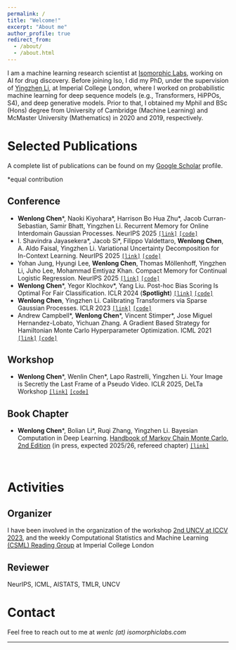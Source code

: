 ```yaml
---
permalink: /
title: "Welcome!"
excerpt: "About me"
author_profile: true
redirect_from: 
  - /about/
  - /about.html
---
```


I am a machine learning research scientist at [Isomorphic Labs](https://www.isomorphiclabs.com/), working on AI for drug discovery. Before joining Iso, I did my PhD, under the supervision of [Yingzhen Li](http://yingzhenli.net/home/), at Imperial College London, where I worked on probabilistic machine learning for deep sequence models (e.g., Transformers, HiPPOs, S4), and deep generative models. Prior to that, I obtained my Mphil and BSc (Hons) degree from University of Cambridge (Machine Learning) and McMaster University (Mathematics) in 2020 and 2019, respectively.
<br>

Selected Publications
======
A complete list of publications can be found on my [Google Scholar](https://scholar.google.com/citations?user=UFIDCfQAAAAJ&hl=en) profile.

\*equal contribution

Conference
-----

* **Wenlong Chen**\*,  Naoki Kiyohara\*, Harrison Bo Hua Zhu\*, Jacob Curran-Sebastian, Samir Bhatt, Yingzhen Li. Recurrent Memory for Online Interdomain Gaussian Processes. NeurIPS 2025 [`[link]`](https://arxiv.org/abs/2502.08736) [`[code]`](https://github.com/harrisonzhu508/HIPPOSVGP/tree/main)
* I. Shavindra Jayasekera\*, Jacob Si\*, Filippo Valdettaro, **Wenlong Chen**, A. Aldo Faisal, Yingzhen Li. Variational Uncertainty Decomposition for In-Context Learning. NeurIPS 2025 [`[link]`](https://arxiv.org/abs/2509.02327) [`[code]`](https://github.com/jacobyhsi/VUD)
* Yohan Jung, Hyungi Lee, **Wenlong Chen**, Thomas Möllenhoff, Yingzhen Li, Juho Lee, Mohammad Emtiyaz Khan. Compact Memory for Continual Logistic Regression. NeurIPS 2025 [`[link]`](https://openreview.net/forum?id=XLa5Puhqzg) [`[code]`](https://github.com/team-approx-bayes/compact_memory_code)
* **Wenlong Chen**\*, Yegor Klochkov\*, Yang Liu. Post-hoc Bias Scoring Is Optimal For Fair Classification. ICLR 2024 (**Spotlight**) [`[link]`](https://arxiv.org/abs/2310.05725) [`[code]`](https://github.com/chenw20/BiasScore)
* **Wenlong Chen**, Yingzhen Li. Calibrating Transformers via Sparse Gaussian Processes. ICLR 2023 [`[link]`](https://arxiv.org/abs/2303.02444) [`[code]`](https://github.com/chenw20/SGPA)
* Andrew Campbell\*, **Wenlong Chen**\*, Vincent Stimper\*, Jose Miguel Hernandez-Lobato, Yichuan Zhang. A Gradient Based Strategy for Hamiltonian Monte Carlo Hyperparameter Optimization. ICML 2021 [`[link]`](https://proceedings.mlr.press/v139/campbell21a.html)  [`[code]`](https://github.com/VincentStimper/hmc-hyperparameter-tuning)

Workshop
-----

* **Wenlong Chen**\*, Wenlin Chen\*, Lapo Rastrelli, Yingzhen Li. Your Image is Secretly the Last Frame of a Pseudo Video. ICLR 2025, DeLTa Workshop [`[link]`](https://arxiv.org/abs/2410.20158) [`[code]`](https://github.com/Wenlin-Chen/pseudo-video-gen)

Book Chapter
-----

* **Wenlong Chen**\*, Bolian Li\*, Ruqi Zhang, Yingzhen Li. Bayesian Computation in Deep Learning. [Handbook of Markov Chain Monte Carlo, 2nd Edition](https://www.routledge.com/Handbook-of-Markov-Chain-Monte-Carlo/Craiu-Vats-Jones-Brooks-Gelman-Meng/p/book/9781032591575) (in press, expected 2025/26, refereed chapter) [`[link]`](https://arxiv.org/abs/2502.18300)
  
<br>

Activities
======

Organizer
-----
I have been involved in the organization of the workshop [2nd UNCV at ICCV 2023](https://uncertainty-cv.github.io/2023/), and the weekly Computational Statistics and Machine Learning [(CSML) Reading Group](https://imperialcollegelondon.github.io/csml-reading-group/) at Imperial College London

Reviewer
-----
NeurIPS, ICML, AISTATS, TMLR, UNCV
<br>


Contact
======
Feel free to reach out to me at *wenlc (at) isomorphiclabs.com*

---
